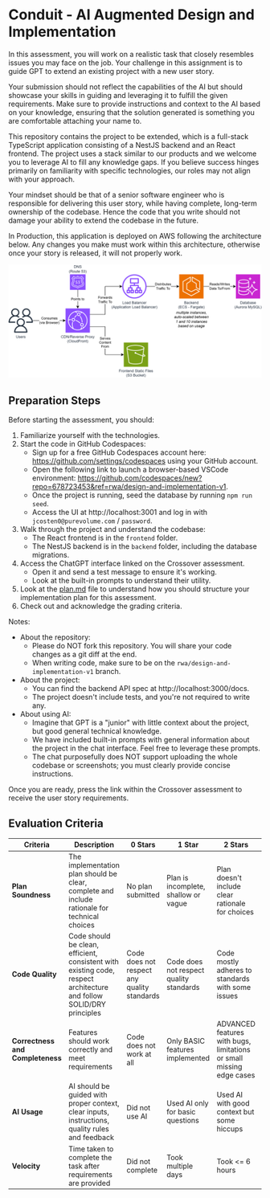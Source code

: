 # Conduit - AI Augmented Design and Implementation

In this assessment, you will work on a realistic task that closely resembles issues you may face on the job. Your challenge in this assignment is to guide GPT to extend an existing project with a new user story.

Your submission should not reflect the capabilities of the AI but should showcase your skills in guiding and leveraging it to fulfill the given requirements. Make sure to provide instructions and context to the AI based on your knowledge, ensuring that the solution generated is something you are comfortable attaching your name to.

This repository contains the project to be extended, which is a full-stack TypeScript application consisting of a NestJS backend and an React frontend. The project uses a stack similar to our products and we welcome you to leverage AI to fill any knowledge gaps. If you believe success hinges primarily on familiarity with specific technologies, our roles may not align with your approach.

Your mindset should be that of a senior software engineer who is responsible for delivering this user story, while having complete, long-term ownership of the codebase. Hence the code that you write should not damage your ability to extend the codebase in the future.

In Production, this application is deployed on AWS following the architecture below. Any changes you make must work within this architecture, otherwise once your story is released, it will not properly work.

![Architecture Diagram](./diagram.png)

## Preparation Steps

Before starting the assessment, you should:

1. Familiarize yourself with the technologies.
1. Start the code in GitHub Codespaces:
   - Sign up for a free GitHub Codespaces account here: https://github.com/settings/codespaces using your GitHub account.
   - Open the following link to launch a browser-based VSCode environment: https://github.com/codespaces/new?repo=678723453&ref=rwa/design-and-implementation-v1.
   - Once the project is running, seed the database by running `npm run seed`.
   - Access the UI at http://localhost:3001 and log in with `jcosten0@purevolume.com` / `password`.
1. Walk through the project and understand the codebase:
   - The React frontend is in the `frontend` folder.
   - The NestJS backend is in the `backend` folder, including the database migrations.
1. Access the ChatGPT interface linked on the Crossover assessment.
   - Open it and send a test message to ensure it's working.
   - Look at the built-in prompts to understand their utility.
1. Look at the [plan.md](./plan.md) file to understand how you should structure your implementation plan for this assessment.
1. Check out and acknowledge the grading criteria.

Notes:

- About the repository:
  - Please do NOT fork this repository. You will share your code changes as a git diff at the end.
  - When writing code, make sure to be on the `rwa/design-and-implementation-v1` branch.
- About the project:
  - You can find the backend API spec at http://localhost:3000/docs.
  - The project doesn't include tests, and you're not required to write any.
- About using AI:
  - Imagine that GPT is a "junior" with little context about the project, but good general technical knowledge.
  - We have included built-in prompts with general information about the project in the chat interface. Feel free to leverage these prompts.
  - The chat purposefully does NOT support uploading the whole codebase or screenshots; you must clearly provide concise instructions.

Once you are ready, press the link within the Crossover assessment to receive the user story requirements.

## Evaluation Criteria

| Criteria | Description | 0 Stars | 1 Star | 2 Stars | 3 Stars |
|----------|-------------|---------|---------|----------|---------|
| **Plan Soundness** | The implementation plan should be clear, complete and include rationale for technical choices | No plan submitted | Plan is incomplete, shallow or vague | Plan doesn't include clear rationale for choices | Plan is clear, complete with good rationale |
| **Code Quality** | Code should be clean, efficient, consistent with existing code, respect architecture and follow SOLID/DRY principles | Code does not respect any quality standards | Code does not respect quality standards | Code mostly adheres to standards with some issues | Code is clean and fully adheres to standards |
| **Correctness and Completeness** | Features should work correctly and meet requirements | Code does not work at all | Only BASIC features implemented | ADVANCED features with bugs, limitations or small missing edge cases | ADVANCED features with no bugs, limitations, etc. |
| **AI Usage** | AI should be guided with proper context, clear inputs, instructions, quality rules and feedback | Did not use AI | Used AI only for basic questions | Used AI with good context but some hiccups | Used AI effectively with clear guidance |
| **Velocity** | Time taken to complete the task after requirements are provided | Did not complete | Took multiple days | Took <= 6 hours | Took <= 3 hours |